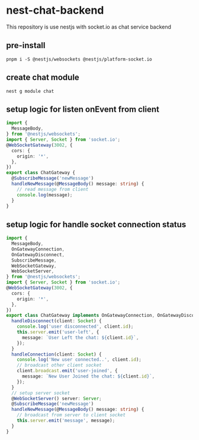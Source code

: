 # nest-chat-backend

This repository is use nestjs with socket.io as chat service backend


## pre-install

```shell
pnpm i -S @nestjs/websockets @nestjs/platform-socket.io 
```

## create chat module

```shell
nest g module chat
```

## setup logic for listen onEvent from client

```typescript
import {
  MessageBody,
} from '@nestjs/websockets';
import { Server, Socket } from 'socket.io';
@WebSocketGateway(3002, {
  cors: {
    origin: '*',
  },
})
export class ChatGateway {
  @SubscribeMessage('newMessage')
  handleNewMessage(@MessageBody() message: string) {
    // read message from client
    console.log(message);
  }
}
```

## setup logic for handle socket connection status

```typescript
import {
  MessageBody,
  OnGatewayConnection,
  OnGatewayDisconnect,
  SubscribeMessage,
  WebSocketGateway,
  WebSocketServer,
} from '@nestjs/websockets';
import { Server, Socket } from 'socket.io';
@WebSocketGateway(3002, {
  cors: {
    origin: '*',
  },
})
export class ChatGateway implements OnGatewayConnection, OnGatewayDisconnect {
  handleDisconnect(client: Socket) {
    console.log('user disconnected', client.id);
    this.server.emit('user-left', {
      message: `User Left the chat: ${client.id}`,
    });
  }
  handleConnection(client: Socket) {
    console.log('New user connected..', client.id);
    // broadcast other client socket
    client.broadcast.emit('user-joined', {
      message: `New User Joined the chat: ${client.id}`,
    });
  }
  // setup server socket
  @WebSocketServer() server: Server;
  @SubscribeMessage('newMessage')
  handleNewMessage(@MessageBody() message: string) {
    // broadcast from server to client socket
    this.server.emit('message', message);
  }
}
````